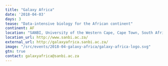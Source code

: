 ```yaml
---
title: "Galaxy Africa"
date: '2018-04-03'
days: 3
tease: "Data-intensive biology for the African continent"
continent: AF
location: "SANBI, University of the Western Cape, Cape Town, South Africa"
location_url: http://www.sanbi.ac.za/
external_url: http://galaxyafrica.sanbi.ac.za/
image: "/src/events/2018-04-galaxy-africa/galaxy-africa-logo.svg"
gtn: true
contact: galaxyafrica@sanbi.ac.za
---
```


